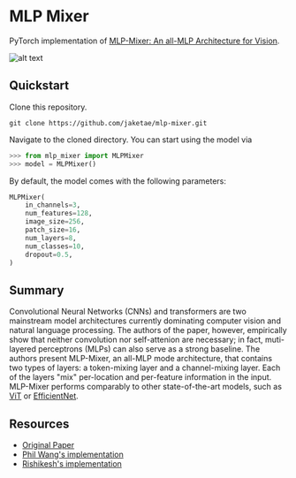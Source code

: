 # MLP Mixer

PyTorch implementation of [MLP-Mixer: An all-MLP Architecture for Vision](https://arxiv.org/abs/2105.01601).

![alt text](https://miro.medium.com/max/3398/1*cUHd6G9jjwl9F7xXv_SBEw.jpeg)

## Quickstart

Clone this repository.

```
git clone https://github.com/jaketae/mlp-mixer.git
```

Navigate to the cloned directory. You can start using the model via

```python
>>> from mlp_mixer import MLPMixer
>>> model = MLPMixer()
```

By default, the model comes with the following parameters:

```python
MLPMixer(
    in_channels=3,
    num_features=128,
    image_size=256,
    patch_size=16,
    num_layers=8,
    num_classes=10,
    dropout=0.5,
)
```

## Summary

Convolutional Neural Networks (CNNs) and transformers are two mainstream model architectures currently dominating computer vision and natural language processing. The authors of the paper, however, empirically show that neither convolution nor self-attenion are necessary; in fact, muti-layered perceptrons (MLPs) can also serve as a strong baseline. The authors present MLP-Mixer, an all-MLP mode architecture, that contains two types of layers: a token-mixing layer and a channel-mixing layer. Each of the layers "mix" per-location and per-feature information in the input. MLP-Mixer performs comparably to other state-of-the-art models, such as [ViT](https://arxiv.org/abs/2010.11929) or [EfficientNet](https://arxiv.org/abs/1905.11946).

## Resources

-   [Original Paper](https://arxiv.org/abs/2105.01601)
-   [Phil Wang's implementation](https://github.com/lucidrains/mlp-mixer-pytorch)
-   [Rishikesh's implementation](https://github.com/rishikksh20/MLP-Mixer-pytorch)
